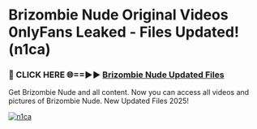 # Brizombie Nude Original Videos 0nlyFans Leaked - Files Updated! (n1ca)

<h3>🔴 CLICK HERE 🌐==►► <a href="https://tinyurl.com/52m3yx9h" rel="nofollow">Brizombie Nude Updated Files</a></h3>

Get Brizombie Nude and all content. Now you can access all videos and pictures of Brizombie Nude. New Updated Files 2025!

[![n1ca](https://i.imgur.com/TnHtlc8.gif)](https://tinyurl.com/52m3yx9h)
